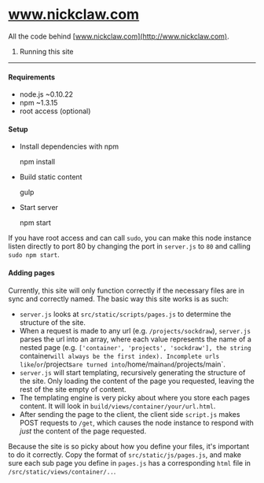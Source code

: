 www.nickclaw.com
================

All the code behind [www.nickclaw.com](http://www.nickclaw.com).

1) Running this site
--------------------------------

#### Requirements
 * node.js ~0.10.22
 * npm ~1.3.15
 * root access (optional)
 
#### Setup
 * Install dependencies with npm

    npm install
    
 * Build static content
 
    gulp
    
 * Start server
 
    npm start
    
If you have root access and can call `sudo`, you can make this node instance listen directly to port 80 by changing the port in `server.js` to `80` and calling `sudo npm start`.

#### Adding pages
Currently, this site will only function correctly if the necessary files are in sync and correctly named. The basic way this site works is as such:

 * `server.js` looks at `src/static/scripts/pages.js` to determine the structure of the site.
 * When a request is made to any url (e.g. `/projects/sockdraw`), `server.js` parses the url into an array, where each value represents the name of a nested page (e.g. `['container', 'projects', 'sockdraw'], the string `container` will always be the first index). Incomplete urls like `/` or `/projects` are turned into `/home/main` and `/projects/main`.
 * `server.js` will start templating, recursively generating the structure of the site. Only loading the content of the page you requested, leaving the rest of the site empty of content.
 * The templating engine is very picky about where you store each pages content. It will look in `build/views/container/your/url.html`.
 * After sending the page to the client, the client side `script.js` makes POST requests to `/get`, which causes the node instance to respond with *just* the content of the page requested.
 
 Because the site is so picky about how you define your files, it's important to do it correctly. Copy the format of `src/static/js/pages.js`, and make sure each sub page you define in `pages.js` has a corresponding `html` file in `/src/static/views/container/..`.
